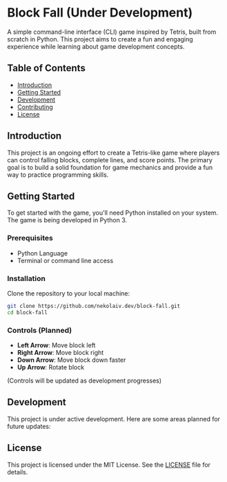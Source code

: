 # Block Fall (Under Development)

A simple command-line interface (CLI) game inspired by Tetris, built from scratch in Python. This project aims to create a fun and engaging experience while learning about game development concepts.

## Table of Contents

- [Introduction](#introduction)
- [Getting Started](#getting-started)
- [Development](#development)
- [Contributing](#contributing)
- [License](#license)

## Introduction

This project is an ongoing effort to create a Tetris-like game where players can control falling blocks, complete lines, and score points. The primary goal is to build a solid foundation for game mechanics and provide a fun way to practice programming skills.

## Getting Started

To get started with the game, you'll need Python installed on your system. The game is being developed in Python 3.

### Prerequisites

- Python Language
- Terminal or command line access

### Installation

Clone the repository to your local machine:

```bash
git clone https://github.com/nekolaiv.dev/block-fall.git
cd block-fall
```

### Controls (Planned)

- **Left Arrow**: Move block left
- **Right Arrow**: Move block right
- **Down Arrow**: Move block down faster
- **Up Arrow**: Rotate block

(Controls will be updated as development progresses)

## Development

This project is under active development. Here are some areas planned for future updates:

## License

This project is licensed under the MIT License. See the [LICENSE](LICENSE) file for details.
